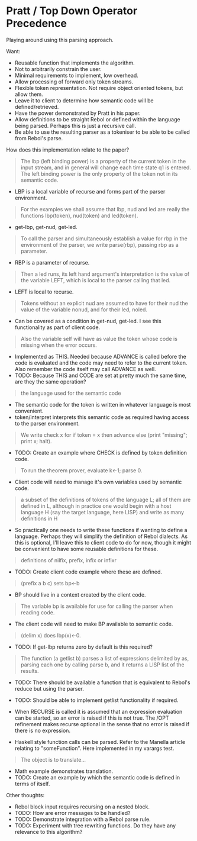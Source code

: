 Pratt / Top Down Operator Precedence
====================================

Playing around using this parsing approach.

Want:

* Reusable function that implements the algorithm.
* Not to arbitrarily constrain the user.
* Minimal requirements to implement, low overhead.
* Allow processing of forward only token streams.
* Flexible token representation. Not require object oriented tokens, but allow them.
* Leave it to client to determine how semantic code will be defined/retrieved.
* Have the power demonstrated by Pratt in his paper.
* Allow definitions to be straight Rebol or defined within the language being parsed. Perhaps this is just a recursive call.
* Be able to use the resulting parser as a tokeniser to be able to be called from Rebol's parse.


How does this implementation relate to the paper?

> The lbp (left binding power) is a property of the current token in the input stream,
and in general will change each time state q1 is entered.
The left binding power is the only property of the token not in its semantic code.

* LBP is a local variable of recurse and forms part of the parser environment.

> For the examples we shall assume that lbp, nud and led are really the functions lbp(token), nud(token) and led(token).

* get-lbp, get-nud, get-led.

> To call the parser and simultaneously establish a value for rbp in the environment of the parser,
we write parse(rbp), passing rbp as a parameter.

* RBP is a parameter of recurse. 

> Then a led runs, its left hand argument's interpretation is the value of the variable LEFT,
which is local to the parser calling that led.

* LEFT is local to recurse.

> Tokens without an explicit nud are assumed to have for their nud the value of the variable nonud,
and for their led, noled.

* Can be covered as a condition in get-nud, get-led. I see this functionality as part of client code.

> Also the variable self will have as value the token whose code is missing when the error occurs.

* Implemented as THIS. Needed because ADVANCE is called before the code is evaluated and the code
may need to refer to the current token. Also remember the code itself may call ADVANCE as well.
* TODO: Because THIS and CODE are set at pretty much the same time, are they the same operation?

> the language used for the semantic code

* The semantic code for the token is written in whatever language is most convenient.
* token/interpret interprets this semantic code as required having access to the parser environment.

> We write check x for if token = x then advance else (print "missing"; print x; halt).

* TODO: Create an example where CHECK is defined by token definition code.

> To run the theorem prover, evaluate k←1; parse 0.

* Client code will need to manage it's own variables used by semantic code.

> a subset of the definitions of tokens of the language L; all of them are defined in L,
although in practice one would begin with a host language H (say the target language, here LISP)
and write as many definitions in H

* So practically one needs to write these functions if wanting to define a language. Perhaps they will
simplify the definition of Rebol dialects. As this is optional, I'll leave this to client code to do for now,
though it might be convenient to have some reusable definitions for these.

> definitions of nilfix, prefix, infix or infixr 

* TODO: Create client code example where these are defined.

> (prefix a b c) sets bp←b

* BP should live in a context created by the client code.

> The variable bp is available for use for calling the parser when reading code.

* The client code will need to make BP available to semantic code.

> (delim x) does lbp(x)←0.

* TODO: If get-lbp returns zero by default is this required?

>  The function (a getlist b) parses a list of expressions delimited by as,
parsing each one by calling parse b, and it returns a LISP list of the results.

* TODO: There should be available a function that is equivalent to Rebol's reduce but using the parser.

* TODO: Should be able to implement getlist functionality if required.

* When RECURSE is called it is assumed that an expression evaluation can be started, so an error is raised
if this is not true. The /OPT refinement makes recurse optional in the sense that no error is raised
if there is no expression.

* Haskell style function calls can be parsed. Refer to the Manella article relating to "someFunction". Here
implemented in my varargs test. 

> The object is to translate...

* Math example demonstrates translation.
* TODO: Create an example by which the semantic code is defined in terms of itself.

Other thoughts:

* Rebol block input requires recursing on a nested block.
* TODO: How are error messages to be handled?
* TODO: Demonstrate integration with a Rebol parse rule.
* TODO: Experiment with tree rewriting functions. Do they have any relevance to this algorithm?
